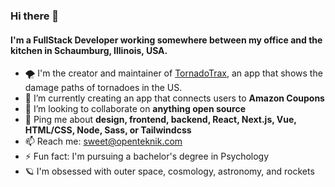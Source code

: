 ### Hi there 👋

#### I'm a FullStack Developer working somewhere between my office and the kitchen in Schaumburg, Illinois, USA.

- 🌪️ I'm the creator and maintainer of [TornadoTrax](https://github.com/themattbook/tornadotrax), an app that shows the damage paths of tornadoes in the US.
- 🌱 I’m currently creating an app that connects users to **Amazon Coupons**
- 👯 I’m looking to collaborate on **anything open source**
- 💬 Ping me about **design, frontend, backend, React, Next.js, Vue, HTML/CSS, Node, Sass, or Tailwindcss**
- 📫 Reach me: sweet@openteknik.com
- ⚡ Fun fact: I'm pursuing a bachelor's degree in Psychology
- 🪐 I'm obsessed with outer space, cosmology, astronomy, and rockets
